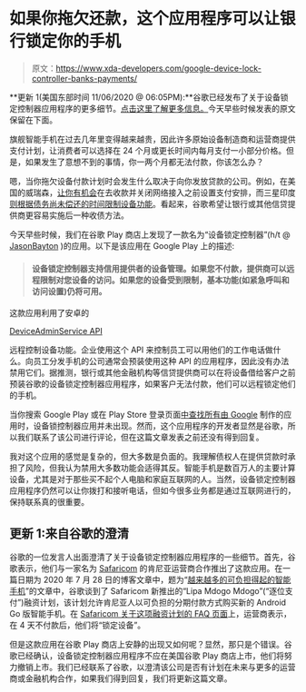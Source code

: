 # 如果你拖欠还款，这个应用程序可以让银行锁定你的手机

> 原文：<https://www.xda-developers.com/google-device-lock-controller-banks-payments/>

**更新 1(美国东部时间 11/06/2020 @ 06:05PM):**谷歌已经发布了关于设备锁定控制器应用程序的更多细节。[点击这里了解更多信息。](#update1)今天早些时候发表的原文保留在下面。

旗舰智能手机在过去几年里变得越来越贵，因此许多原始设备制造商和运营商提供支付计划，让消费者可以选择在 24 个月或更长时间内每月支付一小部分价格。但是，如果发生了意想不到的事情，你一两个月都无法付款，你该怎么办？

嗯，当你拖欠设备付款计划时会发生什么取决于向你发放贷款的公司。例如，在美国的威瑞森，[让你有机会](https://www.anrdoezrs.net/links/100122946/type/dlg/sid/UUxdaUeUpU30536/https://www.verizon.com/support/promise-to-pay-faqs/)在去收款并关闭网络接入之前设置支付安排，而三星印度[则根据债务尚未偿还的时间限制设备功能](https://images.samsung.com/is/content/samsung/p5/in/microsite/finance-plus/online/samsung-finance-plus-faqs.pdf?q=12)。看起来，谷歌希望让银行或其他信贷提供商更容易实施后一种收债方法。

今天早些时候，我们在谷歌 Play 商店上发现了一款名为“设备锁定控制器”(h/t @ [JasonBayton](https://twitter.com/JasonBayton) )的应用。以下是该应用在 Google Play 上的描述:

> #### 设备锁定控制器支持信用提供者的设备管理。如果您不付款，提供商可以远程限制对您设备的访问。如果您的设备受到限制，基本功能(如紧急呼叫和访问设置)仍将可用。

这款应用利用了安卓的

[DeviceAdminService API](https://developer.android.com/reference/android/app/admin/DeviceAdminService)

远程控制设备功能。企业使用这个 API 来控制员工可以用他们的工作电话做什么。向员工分发手机的公司通常会预装使用这种 API 的应用程序，因此没有办法禁用它们。据推测，银行或其他金融机构等信贷提供商可以在将设备借给客户之前预装谷歌的设备锁定控制器应用程序，如果客户无法付款，他们可以远程锁定他们的手机。

当你搜索 Google Play 或在 Play Store 登录页面[中查找所有由 Google](https://play.google.com/store/apps/collection/cluster?clp=igM4ChkKEzU3MDAzMTM2MTg3ODYxNzc3MDUQCBgDEhkKEzU3MDAzMTM2MTg3ODYxNzc3MDUQCBgDGAA%3D:S:ANO1ljLC8CY&gsr=CjuKAzgKGQoTNTcwMDMxMzYxODc4NjE3NzcwNRAIGAMSGQoTNTcwMDMxMzYxODc4NjE3NzcwNRAIGAMYAA%3D%3D:S:ANO1ljKF24s) 制作的应用时，设备锁控制器应用并未出现。然而，这个应用程序的开发者显然是谷歌，所以我们联系了该公司进行评论，但在这篇文章发表之前还没有得到回复。

我对这个应用的感觉是复杂的，但大多数是负面的。我理解债权人在提供贷款时承担了风险，但我认为禁用大多数功能会适得其反。智能手机是数百万人的主要计算设备，尤其是对于那些买不起个人电脑和家庭互联网的人。当然，设备锁定控制器应用程序仍然可以让你拨打和接听电话，但如今很多业务都是通过互联网进行的，保持联系真的很重要。

## 更新 1:来自谷歌的澄清

谷歌的一位发言人出面澄清了关于设备锁定控制器应用程序的一些细节。首先，谷歌表示，他们与一家名为 [Safaricom](https://www.safaricom.co.ke/) 的肯尼亚运营商合作推出了这款应用。在一篇日期为 2020 年 7 月 28 日的博客文章中，题为“[越来越多的可负担得起的智能手机](https://africa.googleblog.com/2020/07/growing-access-and-inclusion-with-more.html?m=1)”的文章中，谷歌谈到了 Safaricom 新推出的“Lipa Mdogo Mdogo”(“逐位支付”)融资计划，该计划允许肯尼亚人以可负担的分期付款方式购买新的 Android Go 版智能手机。在 [Safaricom 关于这项融资计划的 FAQ 页面](https://www.safaricom.co.ke/faqs/faq/750)上，运营商表示，在 4 天不付款后，他们将“锁定设备”。

但是这款应用在谷歌 Play 商店上安静的出现又如何呢？显然，那只是个错误。谷歌已经确认，设备锁定控制器应用程序不应在美国谷歌 Play 商店上市，他们将努力撤销上市。我们已经联系了谷歌，以澄清该公司是否有计划在未来与更多的运营商或金融机构合作，如果我们得到回复，我们将更新这篇文章。